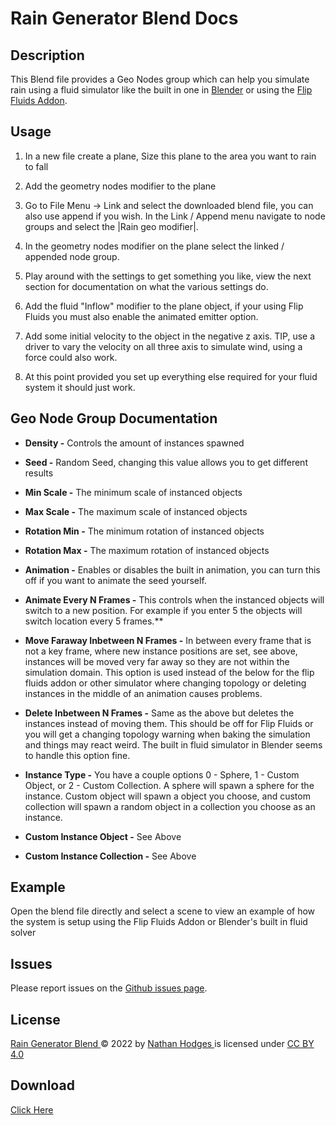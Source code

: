# Rain Generator Blend Docs

## Description

This Blend file provides a Geo Nodes group which can help you simulate rain using a fluid simulator like the built in one in [Blender](<https://www.blender.org/>) or using the [Flip Fluids Addon](<https://flipfluids.com/>).

## Usage

1. In a new file create a plane, Size this plane to the area you want to rain to fall

2. Add the geometry nodes modifier to the plane

3. Go to File Menu -> Link and select the downloaded blend file, you can also use append if you wish. In the Link / Append menu navigate to node groups and select the \|Rain geo modifier\|.

4. In the geometry nodes modifier on the plane select the linked / appended node group.

5. Play around with the settings to get something you like, view the next section for documentation on what the various settings do.

6. Add the fluid "Inflow" modifier to the plane object, if your using Flip Fluids you must also enable the animated emitter option.

7. Add some initial velocity to the object in the negative z axis. TIP, use a driver to vary the velocity on all three axis to simulate wind, using a force could also work.

8. At this point provided you set up everything else required for your fluid system it should just work.

## Geo Node Group Documentation

- **Density -** Controls the amount of instances spawned

- **Seed -** Random Seed, changing this value allows you to get different results

- **Min Scale -** The minimum scale of instanced objects

- **Max Scale -** The maximum scale of instanced objects

- **Rotation Min -** The minimum rotation of instanced objects

- **Rotation Max -** The maximum rotation of instanced objects

- **Animation -** Enables or disables the built in animation, you can turn this off if you want to animate the seed yourself.

- **Animate Every N Frames -** This controls when the instanced objects will switch to a new position. For example if you enter 5 the objects will switch location every 5 frames.\*\*

- **Move Faraway Inbetween N Frames -** In between every frame that is not a key frame, where new instance positions are set, see above, instances will be moved very far away so they are not within the simulation domain. This option is used instead of the below for the flip fluids addon or other simulator where changing topology or deleting instances in the middle of an animation causes problems.

- **Delete Inbetween N Frames -** Same as the above but deletes the instances instead of moving them. This should be off for Flip Fluids or you will get a changing topology warning when baking the simulation and things may react weird. The built in fluid simulator in Blender seems to handle this option fine.

- **Instance Type -** You have a couple options 0 - Sphere, 1 - Custom Object, or 2 - Custom Collection. A sphere will spawn a sphere for the instance. Custom object will spawn a object you choose, and custom collection will spawn a random object in a collection you choose as an instance.

- **Custom Instance Object -** See Above

- **Custom Instance Collection -** See Above

## Example

Open the blend file directly and select a scene to view an example of how the system is setup using the Flip Fluids Addon or Blender's built in fluid solver

## Issues

Please report issues on the [Github issues page](<https://github.com/NHodgesVFX/RainGeneratorBlend/issues>).

## License

[Rain Generator Blend ](<https://nhodgesvfx.com/Projects/RainGeneratorBlend.html>)© 2022 by [Nathan Hodges ](<https://nhodgesvfx.com/>)is licensed under [CC BY 4.0](<http://creativecommons.org/licenses/by/4.0/?ref=chooser-v1>)

## Download

[Click Here](<https://github.com/NHodgesVFX/RainGeneratorBlend/raw/main/RainGenerator.blend>)
